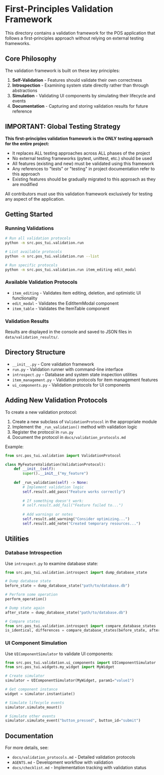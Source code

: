 # First-Principles Validation Framework

This directory contains a validation framework for the POS application that follows a first-principles approach without relying on external testing frameworks.

## Core Philosophy

The validation framework is built on these key principles:

1. **Self-Validation** - Features should validate their own correctness
2. **Introspection** - Examining system state directly rather than through abstractions
3. **Simulation** - Validating UI components by simulating their lifecycle and events
4. **Documentation** - Capturing and storing validation results for future reference

## IMPORTANT: Global Testing Strategy

**This first-principles validation framework is the ONLY testing approach for the entire project:**

- It replaces ALL testing approaches across ALL phases of the project
- No external testing frameworks (pytest, unittest, etc.) should be used
- All features (existing and new) must be validated using this framework
- Any references to "tests" or "testing" in project documentation refer to this approach
- Existing features should be gradually migrated to this approach as they are modified

All contributors must use this validation framework exclusively for testing any aspect of the application.

## Getting Started

### Running Validations

```bash
# Run all validation protocols
python -m src.pos_tui.validation.run

# List available protocols
python -m src.pos_tui.validation.run --list

# Run specific protocols
python -m src.pos_tui.validation.run item_editing edit_modal
```

### Available Validation Protocols

- `item_editing` - Validates item editing, deletion, and optimistic UI functionality
- `edit_modal` - Validates the EditItemModal component
- `item_table` - Validates the ItemTable component

### Validation Results

Results are displayed in the console and saved to JSON files in `data/validation_results/`.

## Directory Structure

- `__init__.py` - Core validation framework
- `run.py` - Validation runner with command-line interface
- `introspect.py` - Database and system state inspection utilities
- `item_management.py` - Validation protocols for item management features
- `ui_components.py` - Validation protocols for UI components

## Adding New Validation Protocols

To create a new validation protocol:

1. Create a new subclass of `ValidationProtocol` in the appropriate module
2. Implement the `_run_validation()` method with validation logic
3. Register the protocol in `run.py`
4. Document the protocol in `docs/validation_protocols.md`

Example:

```python
from src.pos_tui.validation import ValidationProtocol

class MyFeatureValidation(ValidationProtocol):
    def __init__(self):
        super().__init__("my_feature")
    
    def _run_validation(self) -> None:
        # Implement validation logic
        self.result.add_pass("Feature works correctly")
        
        # If something doesn't work:
        # self.result.add_fail("Feature failed to...")
        
        # Add warnings or notes
        self.result.add_warning("Consider optimizing...")
        self.result.add_note("Created temporary resources...")
```

## Utilities

### Database Introspection

Use `introspect.py` to examine database state:

```python
from src.pos_tui.validation.introspect import dump_database_state

# Dump database state
before_state = dump_database_state("path/to/database.db")

# Perform some operation
perform_operation()

# Dump state again
after_state = dump_database_state("path/to/database.db")

# Compare states
from src.pos_tui.validation.introspect import compare_database_states
is_identical, differences = compare_database_states(before_state, after_state)
```

### UI Component Simulation

Use `UIComponentSimulator` to validate UI components:

```python
from src.pos_tui.validation.ui_components import UIComponentSimulator
from src.pos_tui.widgets.my_widget import MyWidget

# Create simulator
simulator = UIComponentSimulator(MyWidget, param1="value1")

# Get component instance
widget = simulator.instantiate()

# Simulate lifecycle events
simulator.simulate_mount()

# Simulate other events
simulator.simulate_event("button_pressed", button_id="submit")
```

## Documentation

For more details, see:
- `docs/validation_protocols.md` - Detailed validation protocols
- `AGENTS.md` - Development workflow with validation
- `docs/checklist.md` - Implementation tracking with validation status 